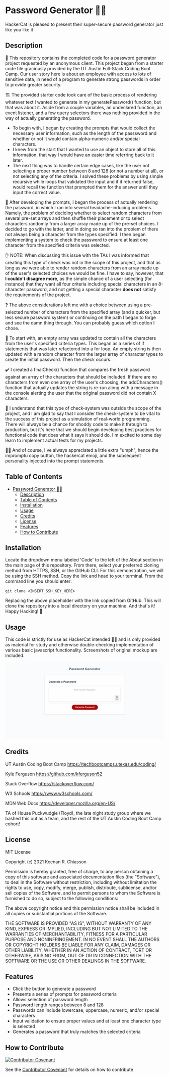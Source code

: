 # Password Generator 🐱‍💻

HackerCat is pleased to present their super-secure password generator just like you like it

## Description

🔐 This repository contains the completed code for a password generator project requested by an anonymous client. This project began from a starter code file graciously provided by the UT Austin Full-Stack Coding Boot Camp. Our user story here is about an employee with access to lots of sensitive data, in need of a program to generate strong passwords in order to provide greater security.

🏗️ The provided starter code took care of the basic process of rendering whatever text I wanted to generate in my generatePassword() function, but that was about it. Aside from a couple variables, an undeclared function, an event listener, and a few query selectors there was nothing provided in the way of actually generating the password.

* To begin with, I began by creating the prompts that would collect the necessary user information, such as the length of the passsword and whether or not it would contain alpha-numeric and/or special characters.
* I knew from the start that I wanted to use an object to store all of this information, that way I would have an easier time referring back to it later.
* The next thing was to handle certain edge cases, like the user not selecting a proper number between 8 and 128 (or not a number at all), or not selecting any of the criteria. I solved these problems by using simple recursive while loops that validated the input and if it returned false, would recall the function that prompted them for the answer until they input the correct value.

🤕 After developing the prompts, I began the process of actually rendering the password, in which I ran into several headache-inducing problems. Namely, the problem of deciding whether to select random characters from several pre-set arrays and then shuffle their placement or to select characters randomly from a larger array made up of the pre-set choices. I decided to go with the latter, and in doing so ran into the problem of there not always being a character from the types specified. I then began implementing a system to check the password to ensure at least one character from the specified criteria was selected.

✋ NOTE: When discussing this issue with the TAs I was informed that creating this type of check was not in the scope of this project, and that as long as we were able to render random characters from an array made up of the user's selected choices we would be fine. I have to say, however, that **I couldn't disagree more**, as the simple chance of a user selecting (for instance) that they want all four criteria including special characters in an 8-character password, and not getting a special character **does not** satisfy the requirements of the project.

❓ The above considerations left me with a choice between using a pre-selected number of characters from the specified array (and a quicker, but less secure password system) or continuing on the path I began to forge and see the damn thing through. You can probably guess which option I chose.

🧵 To start with, an empty array was updated to contain all the characters from the user's specified criteria types. This began as a series of if statements that was later refactored into a for loop. An empty string is then updated with a random character from the larger array of character types to create the initial password. Then the check occurs.

✔️ I created a finalCheck() function that compares the fresh password against an array of the characters that should be included. If there are no characters from even one array of the user's choosing, the addCharacters() function that actually updates the string is re-run along with a message in the console alerting the user that the original password did not contain X characters.

👀 I understand that this type of check-system was outside the scope of the project, and I am glad to say that I consider the check-system to be vital to the success of this project as a simulation of real-world programming. There will always be a chance for shoddy code to make it through to production, but it's here that we should begin developing best practices for functional code that does what it says it should do. I'm excited to some day learn to implement actual tests for my projects.

🐱‍💻 And of course, I've always appreciated a little extra "umph", hence the impromptu copy button, the hackercat emoji, and the subsequent personality injected into the prompt statements.

## Table of Contents
- [Password Generator 🐱‍💻](#password-generator-)
  - [Description](#description)
  - [Table of Contents](#table-of-contents)
  - [Installation](#installation)
  - [Usage](#usage)
  - [Credits](#credits)
  - [License](#license)
  - [Features](#features)
  - [How to Contribute](#how-to-contribute)

## Installation
Locate the dropdown menu labeled 'Code' to the left of the About section in the main page of this repository. From there, select your preferred cloning method from HTTPS, SSH, or the GitHub CLI. For this demonstration, we will be using the SSH method. Copy the link and head to your terminal. From the command line you should enter:

    git clone <INSERT_SSH_KEY_HERE>

Replacing the above placeholder with the link copied from GitHub. This will clone the repository into a local directory on your machine. And that's it! Happy Hacking! 🚀

## Usage
This code is strictly for use as HackerCat intended 🐱‍💻 and is only provided as material for study and otherwise double-checking implementation of various basic javascript functionality. Screenshots of original mockup are included.

   ![Mockup of Keenan Chiasson's Password Generator.](./mockup.gif)

## Credits
UT Austin Coding Boot Camp https://techbootcamps.utexas.edu/coding/

Kyle Ferguson https://github.com/kferguson52

Stack Overflow https://stackoverflow.com/

W3 Schools https://www.w3schools.com/

MDN Web Docs https://developer.mozilla.org/en-US/

TA of House Puckwudgie (Floyd), the late night study group where we bashed this out as a team, and the rest of the UT Austin Coding Boot Camp cohort!

## License
MIT License

Copyright (c) 2021 Keenan R. Chiasson

Permission is hereby granted, free of charge, to any person obtaining a copy
of this software and associated documentation files (the "Software"), to deal
in the Software without restriction, including without limitation the rights
to use, copy, modify, merge, publish, distribute, sublicense, and/or sell
copies of the Software, and to permit persons to whom the Software is
furnished to do so, subject to the following conditions:

The above copyright notice and this permission notice shall be included in all
copies or substantial portions of the Software.

THE SOFTWARE IS PROVIDED "AS IS", WITHOUT WARRANTY OF ANY KIND, EXPRESS OR
IMPLIED, INCLUDING BUT NOT LIMITED TO THE WARRANTIES OF MERCHANTABILITY,
FITNESS FOR A PARTICULAR PURPOSE AND NONINFRINGEMENT. IN NO EVENT SHALL THE
AUTHORS OR COPYRIGHT HOLDERS BE LIABLE FOR ANY CLAIM, DAMAGES OR OTHER
LIABILITY, WHETHER IN AN ACTION OF CONTRACT, TORT OR OTHERWISE, ARISING FROM,
OUT OF OR IN CONNECTION WITH THE SOFTWARE OR THE USE OR OTHER DEALINGS IN THE
SOFTWARE.

## Features
- Click the button to generate a password
- Presents a series of prompts for password criteria
- Allows selection of password length
- Password length ranges between 8 and 128
- Passwords can include lowercase, uppercase, numeric, and/or special characters
- Input validation to ensure proper values and at least one character type is selected
- Generates a password that truly matches the selected criteria

## How to Contribute
[![Contributor Covenant](https://img.shields.io/badge/Contributor%20Covenant-2.1-4baaaa.svg)](code_of_conduct.md)

See the [Contributor Covenant](https://www.contributor-covenant.org/) for details on how to contribute
